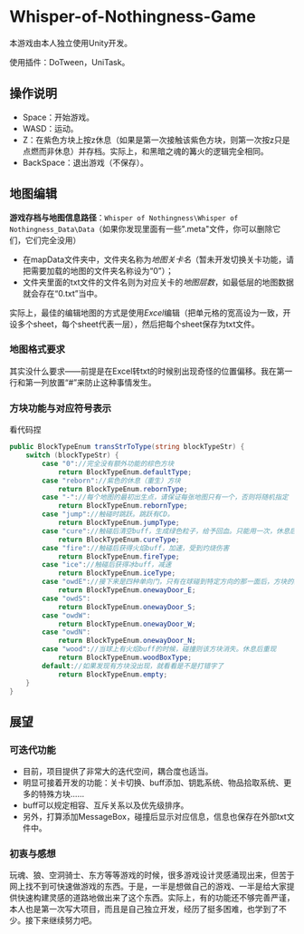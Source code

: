 # Whisper-of-Nothingness-Game

本游戏由本人独立使用Unity开发。

使用插件：DoTween，UniTask。

## 操作说明

- Space：开始游戏。
- WASD：运动。
- Z：在紫色方块上按z休息（如果是第一次接触该紫色方块，则第一次按z只是点燃而非休息）并存档。实际上，和黑暗之魂的篝火的逻辑完全相同。
- BackSpace：退出游戏（不保存）。

## 地图编辑

**游戏存档与地图信息路径**：`Whisper of Nothingness\Whisper of Nothingness_Data\Data`（如果你发现里面有一些".meta"文件，你可以删除它们，它们完全没用）

- 在mapData文件夹中，文件夹名称为*地图关卡名*（暂未开发切换关卡功能，请把需要加载的地图的文件夹名称设为“0”）；
- 文件夹里面的txt文件的文件名则为对应关卡的*地图层数*，如最低层的地图数据就会存在“0.txt”当中。

实际上，最佳的编辑地图的方式是使用*Excel*编辑（把单元格的宽高设为一致，开设多个sheet，每个sheet代表一层），然后把每个sheet保存为txt文件。

### 地图格式要求

其实没什么要求——前提是在Excel转txt的时候别出现奇怪的位置偏移。我在第一行和第一列放置“#”来防止这种事情发生。

### 方块功能与对应符号表示

看代码捏

```cs
public BlockTypeEnum transStrToType(string blockTypeStr) {
    switch (blockTypeStr) {
        case "0"://完全没有额外功能的棕色方块
            return BlockTypeEnum.defaultType;
        case "reborn"://紫色的休息（重生）方块
            return BlockTypeEnum.rebornType;
        case "-"://每个地图的最初出生点，请保证每张地图只有一个，否则将随机指定
            return BlockTypeEnum.rebornType;
        case "jump"://触碰时跳跃。跳跃有CD。
            return BlockTypeEnum.jumpType;
        case "cure"://触碰后清空buff，生成绿色粒子，给予回血。只能用一次，休息后恢复使用
            return BlockTypeEnum.cureType;
        case "fire"://触碰后获得火焰buff，加速，受到灼烧伤害
            return BlockTypeEnum.fireType;
        case "ice"://触碰后获得冰buff，减速
            return BlockTypeEnum.iceType;
        case "owdE"://接下来是四种单向门，只有在球碰到特定方向的那一面后，方块的碰撞箱就会消失，可以通过。休息、读档后依旧不变
            return BlockTypeEnum.onewayDoor_E;
        case "owdS":
            return BlockTypeEnum.onewayDoor_S;
        case "owdW":
            return BlockTypeEnum.onewayDoor_W;
        case "owdN":
            return BlockTypeEnum.onewayDoor_N;
        case "wood"://当球上有火焰buff的时候，碰撞则该方块消失。休息后重现
            return BlockTypeEnum.woodBoxType;
        default://如果发现有方块没出现，就看看是不是打错字了
            return BlockTypeEnum.empty;
    }
}
```
    
## 展望

### 可迭代功能
- 目前，项目提供了非常大的迭代空间，耦合度也适当。
- 明显可接着开发的功能：关卡切换、buff添加、钥匙系统、物品拾取系统、更多的特殊方块……
- buff可以规定相容、互斥关系以及优先级排序。
- 另外，打算添加MessageBox，碰撞后显示对应信息，信息也保存在外部txt文件中。

### 初衷与感想

玩魂、狼、空洞骑士、东方等等游戏的时候，很多游戏设计灵感涌现出来，但苦于网上找不到可快速做游戏的东西。于是，一半是想做自己的游戏、一半是给大家提供快速构建灵感的道路地做出来了这个东西。实际上，有的功能还不够完善严谨，本人也是第一次写大项目，而且是自己独立开发，经历了挺多困难，也学到了不少。接下来继续努力吧。
